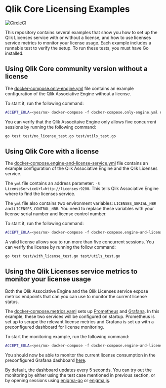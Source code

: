 # Qlik Core Licensing Examples

[![CircleCI](https://circleci.com/gh/qlik-oss/core-using-licenses.svg?style=shield)](https://circleci.com/gh/qlik-oss/core-using-licenses)

This repository contains several examples that show you how to set up the Qlik Licenses service with or without a license, and how to use licenses service metrics to monitor your license usage. Each example includes a runnable test to verify the setup. To run these tests, you must have Go installed.

## Using Qlik Core community version without a license

The [docker-compose.only-engine.yml](./docker-compose.only-engine) file contains an example configuration of the Qlik Associative Engine without a license.

To start it, run the following command:

```bash
ACCEPT_EULA=<yes/no> docker-compose -f docker-compose.only-engine.yml up -d
```

You can verify that the Qlik Associtaive Engine only allows five concurrent sessions by running the following command:

```bash
go test test/no_license_test.go test/utils_test.go
```

## Using Qlik Core with a license

The [docker-compose.engine-and-license-service.yml](./docker-compose.engine-and-license-service.yml) file contains an example configuration of the Qlik Associative Engine and the Qlik Licenses service.

The `yml` file contains an address parameter: `-S LicenseServiceUrl=http://licenses:9200`. This tells Qlik Associative Engine where to find the licenses service.

The `yml` file also contains two environment variables: `LICENSES_SERIAL_NBR` and `LICENSES_CONTROL_NBR`. You need to replace these variables with your license serial number and license control number.

To start it, run the following command:

```bash
ACCEPT_EULA=<yes/no> docker-compose -f docker-compose.engine-and-license-service.yml up -d
```

A valid license allows you to run more than five concurrent sessions. You can verify the license by running the follow command:

```bash
go test test/with_license_test.go test/utils_test.go
```

## Using the Qlik Licenses service metrics to monitor your license usage

Both the Qlik Associative Engine and the Qlik Licenses service expose metrics endpoints that can you can use to monitor the current license status.

The [docker-compose.metrics.yaml](./docker-compose.metrics.yml) sets up [Prometheus](https://prometheus.io/) and [Grafana](https://grafana.com/). In this example, these two services will be configured on startup. Prometheus is set up to scrape the relevant license metrics and Grafana is set up with a preconfigured dashboard for license monitoring.

To start the monitoring example, run the following command:

```bash
ACCEPT_EULA=<yes/no> docker-compose -f docker-compose.engine-and-license-service.yml -f docker-compose.metrics.yml up -d
```

You should now be able to monitor the current license consumption in the preconfigured Grafana dashboard [here](http://localhost:3000/d/license_monitoring/qlik-core-licensing-monitoring?refresh=5s&orgId=1).

By default, the dashboard updates every 5 seconds. You can try out the monitoring by either using the test case mentioned in previous section, or by opening sessions using [enigma-go](https://github.com/qlik-oss/enigma-go) or [enigma.js](https://github.com/qlik-oss/enigma.js).
